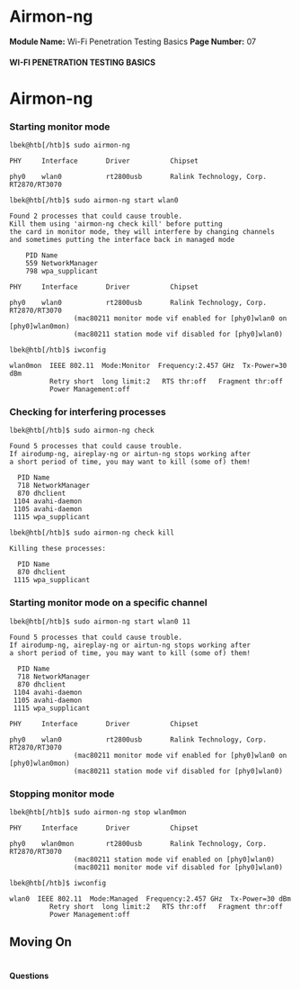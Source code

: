 <!--
 // Platform: Academy
// URL: https://academy.hackthebox.com/module/222/section/2922
// Platform Version: V1
// Module ID: 222
// Module Name: Wi-Fi Penetration Testing Basics
// Module Difficulty: Medium
// Section ID: 2922
// Section Title: Airmon-ng
// Page Title: Hack The Box - Academy
// Page Number: 07
-->

# Airmon-ng

**Module Name:** Wi-Fi Penetration Testing Basics **Page Number:** 07

#### 

#### WI-FI PENETRATION TESTING BASICS

# Airmon-ng

### Starting monitor mode

``` shell-session
lbek@htb[/htb]$ sudo airmon-ng

PHY     Interface       Driver          Chipset

phy0    wlan0           rt2800usb       Ralink Technology, Corp. RT2870/RT3070
```

``` shell-session
lbek@htb[/htb]$ sudo airmon-ng start wlan0

Found 2 processes that could cause trouble.
Kill them using 'airmon-ng check kill' before putting
the card in monitor mode, they will interfere by changing channels
and sometimes putting the interface back in managed mode

    PID Name
    559 NetworkManager
    798 wpa_supplicant

PHY     Interface       Driver          Chipset

phy0    wlan0           rt2800usb       Ralink Technology, Corp. RT2870/RT3070
                (mac80211 monitor mode vif enabled for [phy0]wlan0 on [phy0]wlan0mon)
                (mac80211 station mode vif disabled for [phy0]wlan0)
```

``` shell-session
lbek@htb[/htb]$ iwconfig

wlan0mon  IEEE 802.11  Mode:Monitor  Frequency:2.457 GHz  Tx-Power=30 dBm   
          Retry short  long limit:2   RTS thr:off   Fragment thr:off
          Power Management:off
```

### Checking for interfering processes

``` shell-session
lbek@htb[/htb]$ sudo airmon-ng check

Found 5 processes that could cause trouble.
If airodump-ng, aireplay-ng or airtun-ng stops working after
a short period of time, you may want to kill (some of) them!

  PID Name
  718 NetworkManager
  870 dhclient
 1104 avahi-daemon
 1105 avahi-daemon
 1115 wpa_supplicant
```

``` shell-session
lbek@htb[/htb]$ sudo airmon-ng check kill

Killing these processes:

  PID Name
  870 dhclient
 1115 wpa_supplicant
```

### Starting monitor mode on a specific channel

``` shell-session
lbek@htb[/htb]$ sudo airmon-ng start wlan0 11

Found 5 processes that could cause trouble.
If airodump-ng, aireplay-ng or airtun-ng stops working after
a short period of time, you may want to kill (some of) them!

  PID Name
  718 NetworkManager
  870 dhclient
 1104 avahi-daemon
 1105 avahi-daemon
 1115 wpa_supplicant

PHY     Interface       Driver          Chipset

phy0    wlan0           rt2800usb       Ralink Technology, Corp. RT2870/RT3070
                (mac80211 monitor mode vif enabled for [phy0]wlan0 on [phy0]wlan0mon)
                (mac80211 station mode vif disabled for [phy0]wlan0)
```

### Stopping monitor mode

``` shell-session
lbek@htb[/htb]$ sudo airmon-ng stop wlan0mon

PHY     Interface       Driver          Chipset

phy0    wlan0mon        rt2800usb       Ralink Technology, Corp. RT2870/RT3070
                (mac80211 station mode vif enabled on [phy0]wlan0)
                (mac80211 monitor mode vif disabled for [phy0]wlan0)
```

``` shell-session
lbek@htb[/htb]$ iwconfig

wlan0  IEEE 802.11  Mode:Managed  Frequency:2.457 GHz  Tx-Power=30 dBm   
          Retry short  long limit:2   RTS thr:off   Fragment thr:off
          Power Management:off
```

## Moving On

# 

# 

#### Questions

####